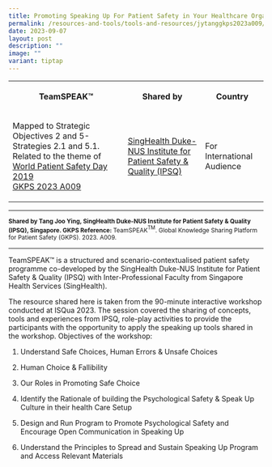 ```yaml
---
title: Promoting Speaking Up For Patient Safety in Your Healthcare Organization
permalink: /resources-and-tools/tools-and-resources/jytanggkps2023a009/
date: 2023-09-07
layout: post
description: ""
image: ""
variant: tiptap
---
```

<table>
<tbody>
<tr>
<th rowspan="1" colspan="1">
<p>TeamSPEAK™</p>
</th>
<th rowspan="1" colspan="1">
<p>Shared by</p>
</th>
<th rowspan="1" colspan="1">
<p>Country</p>
</th>
</tr>
<tr>
<td rowspan="1" colspan="1">
<p>Mapped to Strategic Objectives 2 and 5- Strategies 2.1 and 5.1. Related
to the theme of <a href="https://www.who.int/campaigns/world-patient-safety-day/2019" rel="noopener noreferrer nofollow" target="_blank">World Patient Safety Day 2019</a> 
<br><a href="/files/gkps_2023-a009.pdf" rel="noopener noreferrer nofollow" target="_blank">GKPS 2023 A009</a>
</p>
</td>
<td rowspan="1" colspan="1">
<p><a href="https://www.singhealthdukenus.com.sg/ipsq/" rel="noopener noreferrer nofollow" target="_blank">SingHealth Duke-NUS Institute for Patient Safety &amp; Quality (IPSQ)</a>
</p>
</td>
<td rowspan="1" colspan="1">
<p>For International Audience</p>
</td>
</tr>
</tbody>
</table>
<hr>
<p><strong><sub>Shared by Tang Joo Ying, SingHealth Duke-NUS Institute for Patient Safety &amp; Quality (IPSQ), Singapore. GKPS Reference: </sub></strong><sub>TeamSPEAK</sub><sup><sub>TM</sub></sup><sub>. Global Knowledge Sharing Platform for Patient Safety (GKPS). 2023. A009.</sub>
</p>
<hr>
<p>TeamSPEAK™ is a structured and scenario-contextualised patient safety
programme co-developed by the SingHealth Duke-NUS Institute for Patient
Safety &amp; Quality (IPSQ) with Inter-Professional Faculty from Singapore
Health Services (SingHealth).</p>
<p>The resource shared here is taken from the 90-minute interactive workshop
conducted at ISQua 2023. The session covered the sharing of concepts, tools
and experiences from IPSQ, role-play activities to provide the participants
with the opportunity to apply the speaking up tools shared in the workshop.
Objectives of the workshop:</p>
<ol data-tight="true" class="tight">
<li>
<p>Understand Safe Choices, Human Errors &amp; Unsafe Choices</p>
</li>
<li>
<p>Human Choice &amp; Fallibility</p>
</li>
<li>
<p>Our Roles in Promoting Safe Choice</p>
</li>
<li>
<p>Identify the Rationale of building the Psychological Safety &amp; Speak
Up Culture in their health Care Setup</p>
</li>
<li>
<p>Design and Run Program to Promote Psychological Safety and Encourage Open
Communication in Speaking Up</p>
</li>
<li>
<p>Understand the Principles to Spread and Sustain Speaking Up Program and
Access Relevant Materials</p>
</li>
</ol>
<p></p>